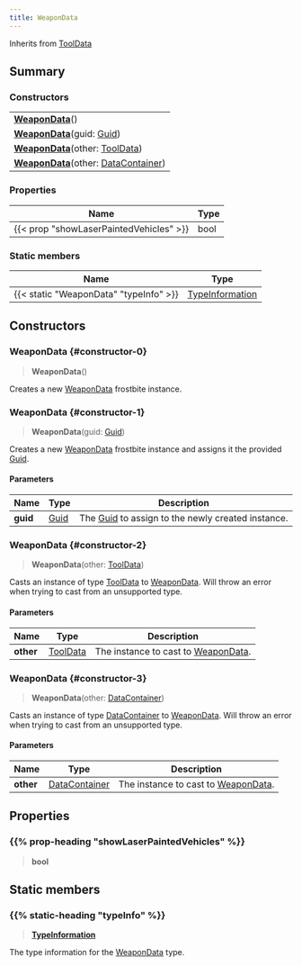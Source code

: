 ```yaml
---
title: WeaponData
---
```


Inherits from [ToolData](/vext/ref/fb/tooldata)

## Summary

### Constructors

|  |
| --- |
| **[WeaponData](#constructor-0)**() |
| **[WeaponData](#constructor-1)**(guid: [Guid](/vext/ref/shared/type/guid)) |
| **[WeaponData](#constructor-2)**(other: [ToolData](/vext/ref/fb/tooldata)) |
| **[WeaponData](#constructor-3)**(other: [DataContainer](/vext/ref/shared/type/datacontainer)) |

### Properties

| Name | Type |
| ---- | ---- |
| {{< prop "showLaserPaintedVehicles" >}} | bool |

### Static members

| Name | Type |
| ---- | ---- |
| {{< static "WeaponData" "typeInfo" >}} | [TypeInformation](/vext/ref/shared/type/typeinformation) |

## Constructors

### WeaponData {#constructor-0}

> **WeaponData**()

Creates a new [WeaponData](/vext/ref/fb/weapondata) frostbite instance.

### WeaponData {#constructor-1}

> **WeaponData**(guid: [Guid](/vext/ref/shared/type/guid))

Creates a new [WeaponData](/vext/ref/fb/weapondata) frostbite instance and assigns it the provided [Guid](/vext/ref/shared/type/guid).

#### Parameters

| Name | Type | Description |
| ---- | ---- | ----------- |
| **guid** | [Guid](/vext/ref/shared/type/guid) | The [Guid](/vext/ref/shared/type/guid) to assign to the newly created instance. |

### WeaponData {#constructor-2}

> **WeaponData**(other: [ToolData](/vext/ref/fb/tooldata))

Casts an instance of type [ToolData](/vext/ref/fb/tooldata) to [WeaponData](/vext/ref/fb/weapondata). Will throw an error when trying to cast from an unsupported type.

#### Parameters

| Name | Type | Description |
| ---- | ---- | ----------- |
| **other** | [ToolData](/vext/ref/fb/tooldata) | The instance to cast to [WeaponData](/vext/ref/fb/weapondata). |

### WeaponData {#constructor-3}

> **WeaponData**(other: [DataContainer](/vext/ref/shared/type/datacontainer))

Casts an instance of type [DataContainer](/vext/ref/shared/type/datacontainer) to [WeaponData](/vext/ref/fb/weapondata). Will throw an error when trying to cast from an unsupported type.

#### Parameters

| Name | Type | Description |
| ---- | ---- | ----------- |
| **other** | [DataContainer](/vext/ref/shared/type/datacontainer) | The instance to cast to [WeaponData](/vext/ref/fb/weapondata). |

## Properties

### {{% prop-heading "showLaserPaintedVehicles" %}}

> **bool**

## Static members

### {{% static-heading "typeInfo" %}}

> **[TypeInformation](/vext/ref/shared/type/typeinformation)**

The type information for the [WeaponData](/vext/ref/fb/weapondata) type.


